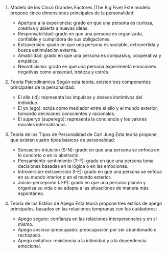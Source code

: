 1. Modelo de los Cinco Grandes Factores (The Big Five)
Este modelo propone cinco dimensiones principales de la personalidad:
   - Apertura a la experiencia: grado en que una persona es curiosa, creativa y abierta a nuevas ideas.
   - Responsabilidad: grado en que una persona es organizada, confiable y cumplidora de sus obligaciones.
   - Extraversión: grado en que una persona es sociable, extrovertida y busca estimulación externa.
   - Amabilidad: grado en que una persona es compasiva, cooperativa y empática.
   - Neuroticismo: grado en que una persona experimenta emociones negativas como ansiedad, tristeza y estrés.

2. Teoría Psicodinámica
Según esta teoría, existen tres componentes principales de la personalidad:
   - El ello (id): representa los impulsos y deseos instintivos del individuo.
   - El yo (ego): actúa como mediador entre el ello y el mundo exterior, tomando decisiones conscientes y racionales.
   - El superyó (superego): representa la conciencia y los valores morales internalizados.

3. Teoría de los Tipos de Personalidad de Carl Jung
Esta teoría propone que existen cuatro tipos básicos de personalidad:
   - Sensación-intuición (S-N): grado en que una persona se enfoca en lo concreto o en lo abstracto.
   - Pensamiento-sentimiento (T-F): grado en que una persona toma decisiones basadas en la lógica o en las emociones.
   - Introversión-extraversión (I-E): grado en que una persona se enfoca en su mundo interior o en el mundo exterior.
   - Juicio-percepción (J-P): grado en que una persona planea y organiza su vida o se adapta a las situaciones de manera más espontánea.

4. Teoría de los Estilos de Apego
Esta teoría propone tres estilos de apego principales, basados en las relaciones tempranas con los cuidadores:
   - Apego seguro: confianza en las relaciones interpersonales y en sí mismo.
   - Apego ansioso-preocupado: preocupación por ser abandonado o rechazado.
   - Apego evitativo: resistencia a la intimidad y a la dependencia emocional.